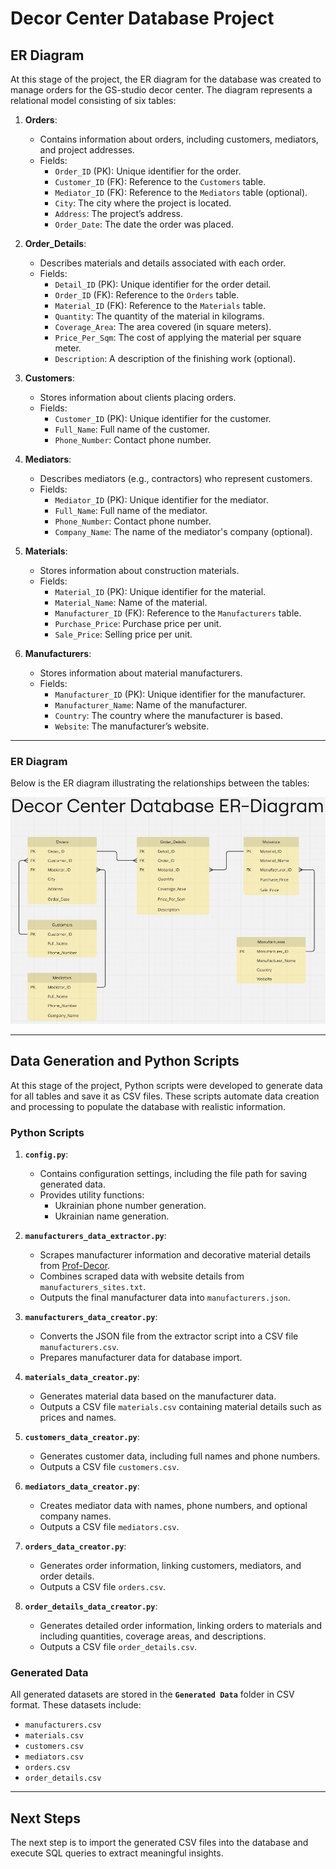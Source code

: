 # Decor Center Database Project

## ER Diagram

At this stage of the project, the ER diagram for the database was created to manage orders for the GS-studio decor center. The diagram represents a relational model consisting of six tables:

1. **Orders**:
   - Contains information about orders, including customers, mediators, and project addresses.
   - Fields:
     - `Order_ID` (PK): Unique identifier for the order.
     - `Customer_ID` (FK): Reference to the `Customers` table.
     - `Mediator_ID` (FK): Reference to the `Mediators` table (optional).
     - `City`: The city where the project is located.
     - `Address`: The project’s address.
     - `Order_Date`: The date the order was placed.

2. **Order_Details**:
   - Describes materials and details associated with each order.
   - Fields:
     - `Detail_ID` (PK): Unique identifier for the order detail.
     - `Order_ID` (FK): Reference to the `Orders` table.
     - `Material_ID` (FK): Reference to the `Materials` table.
     - `Quantity`: The quantity of the material in kilograms.
     - `Coverage_Area`: The area covered (in square meters).
     - `Price_Per_Sqm`: The cost of applying the material per square meter.
     - `Description`: A description of the finishing work (optional).

3. **Customers**:
   - Stores information about clients placing orders.
   - Fields:
     - `Customer_ID` (PK): Unique identifier for the customer.
     - `Full_Name`: Full name of the customer.
     - `Phone_Number`: Contact phone number.

4. **Mediators**:
   - Describes mediators (e.g., contractors) who represent customers.
   - Fields:
     - `Mediator_ID` (PK): Unique identifier for the mediator.
     - `Full_Name`: Full name of the mediator.
     - `Phone_Number`: Contact phone number.
     - `Company_Name`: The name of the mediator's company (optional).

5. **Materials**:
   - Stores information about construction materials.
   - Fields:
     - `Material_ID` (PK): Unique identifier for the material.
     - `Material_Name`: Name of the material.
     - `Manufacturer_ID` (FK): Reference to the `Manufacturers` table.
     - `Purchase_Price`: Purchase price per unit.
     - `Sale_Price`: Selling price per unit.

6. **Manufacturers**:
   - Stores information about material manufacturers.
   - Fields:
     - `Manufacturer_ID` (PK): Unique identifier for the manufacturer.
     - `Manufacturer_Name`: Name of the manufacturer.
     - `Country`: The country where the manufacturer is based.
     - `Website`: The manufacturer’s website.

---

### ER Diagram

Below is the ER diagram illustrating the relationships between the tables:

![ER Diagram](ER-Diagram.JPG)

---

## Data Generation and Python Scripts

At this stage of the project, Python scripts were developed to generate data for all tables and save it as CSV files. These scripts automate data creation and processing to populate the database with realistic information. 

### Python Scripts

1. **`config.py`**:
   - Contains configuration settings, including the file path for saving generated data.
   - Provides utility functions:
     - Ukrainian phone number generation.
     - Ukrainian name generation.

2. **`manufacturers_data_extractor.py`**:
   - Scrapes manufacturer information and decorative material details from [Prof-Decor](https://prof-decor.com.ua/brands).
   - Combines scraped data with website details from `manufacturers_sites.txt`.
   - Outputs the final manufacturer data into `manufacturers.json`.

3. **`manufacturers_data_creator.py`**:
   - Converts the JSON file from the extractor script into a CSV file `manufacturers.csv`.
   - Prepares manufacturer data for database import.

4. **`materials_data_creator.py`**:
   - Generates material data based on the manufacturer data.
   - Outputs a CSV file `materials.csv` containing material details such as prices and names.

5. **`customers_data_creator.py`**:
   - Generates customer data, including full names and phone numbers.
   - Outputs a CSV file `customers.csv`.

6. **`mediators_data_creator.py`**:
   - Creates mediator data with names, phone numbers, and optional company names.
   - Outputs a CSV file `mediators.csv`.

7. **`orders_data_creator.py`**:
   - Generates order information, linking customers, mediators, and order details.
   - Outputs a CSV file `orders.csv`.

8. **`order_details_data_creator.py`**:
   - Generates detailed order information, linking orders to materials and including quantities, coverage areas, and descriptions.
   - Outputs a CSV file `order_details.csv`.

### Generated Data

All generated datasets are stored in the **`Generated Data`** folder in CSV format. These datasets include:

- `manufacturers.csv`
- `materials.csv`
- `customers.csv`
- `mediators.csv`
- `orders.csv`
- `order_details.csv`

---

## Next Steps

The next step is to import the generated CSV files into the database and execute SQL queries to extract meaningful insights.
